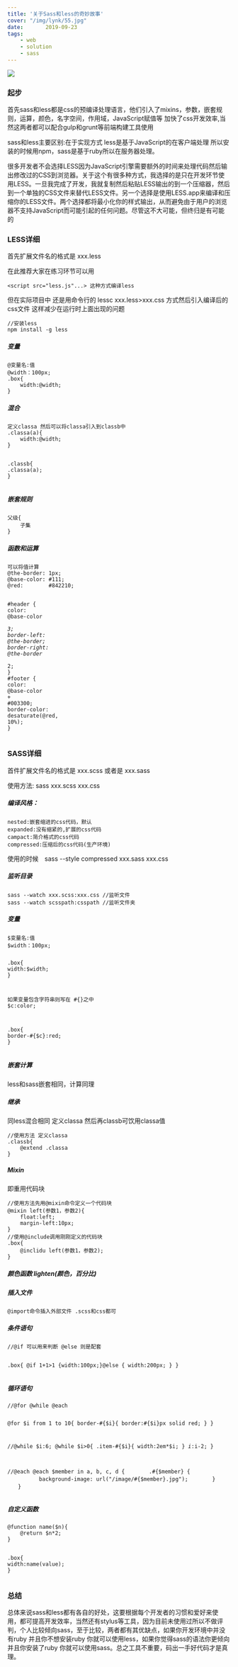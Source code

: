 ```yaml
---
title: '关于Sass和less的奇妙故事'
cover: "/img/lynk/55.jpg"
date:       2019-09-23
tags:
	- web
	- solution
	- sass
---
```


<article class="_2rhmJa"><div class="image-package">
<img src="http://img0.imgtn.bdimg.com/it/u=861104756,4244471114&amp;fm=26&amp;gp=0.jpg" data-original-src="http://img0.imgtn.bdimg.com/it/u=861104756,4244471114&amp;fm=26&amp;gp=0.jpg" data-image-index="0" style="cursor: zoom-in;"><div class="image-caption"></div>
</div>
<h3>起步</h3>
<p>首先sass和less都是css的预编译处理语言，他们引入了mixins，参数，嵌套规则，运算，颜色，名字空间，作用域，JavaScript赋值等 加快了css开发效率,当然这两者都可以配合gulp和grunt等前端构建工具使用</p>
<p>sass和less主要区别:在于实现方式 less是基于JavaScript的在客户端处理 所以安装的时候用npm，sass是基于ruby所以在服务器处理。</p>
<p>很多开发者不会选择LESS因为JavaScript引擎需要额外的时间来处理代码然后输出修改过的CSS到浏览器。关于这个有很多种方式，我选择的是只在开发环节使用LESS。一旦我完成了开发，我就复制然后粘贴LESS输出的到一个压缩器，然后到一个单独的CSS文件来替代LESS文件。另一个选择是使用LESS.app来编译和压缩你的LESS文件。两个选择都将最小化你的样式输出，从而避免由于用户的浏览器不支持JavaScript而可能引起的任何问题。尽管这不大可能，但终归是有可能的</p>
<h3>LESS详细</h3>
<p>首先扩展文件名的格式是 xxx.less</p>
<p>在此推荐大家在练习环节可以用</p>
<pre class="line-numbers  language-xml"><code class="  language-xml"><span class="token tag"><span class="token tag"><span class="token punctuation">&lt;</span>script</span> <span class="token attr-name">src</span><span class="token attr-value"><span class="token punctuation">=</span><span class="token punctuation">"</span>less.js<span class="token punctuation">"</span></span><span class="token attr-name">...</span><span class="token punctuation">&gt;</span></span> 这种方式编译less
<span aria-hidden="true" class="line-numbers-rows"><span></span></span></code></pre>
<p>但在实际项目中 还是用命令行的 lessc xxx.less&gt;xxx.css 方式然后引入编译后的css文件 这样减少在运行时上面出现的问题</p>
<pre class="line-numbers  language-cpp"><code class="  language-cpp">//安装less
npm install -g less
<span aria-hidden="true" class="line-numbers-rows"><span></span><span></span></span></code></pre>
<h5>变量</h5>
<pre class="line-numbers  language-java"><code class="  language-java">@变量名<span class="token operator">:</span>值
<span class="token annotation punctuation">@width</span>：<span class="token number">100</span>px<span class="token punctuation">;</span>
<span class="token punctuation">.</span>box<span class="token punctuation">{</span>
    width<span class="token operator">:</span><span class="token annotation punctuation">@width</span><span class="token punctuation">;</span>
<span class="token punctuation">}</span>
<span aria-hidden="true" class="line-numbers-rows"><span></span><span></span><span></span><span></span><span></span></span></code></pre>
<h5>混合</h5>
<pre class="line-numbers  language-java"><code class="  language-java">定义classa 然后可以将classa引入到classb中
<span class="token punctuation">.</span><span class="token function">classa</span><span class="token punctuation">(</span>a<span class="token punctuation">)</span><span class="token punctuation">{</span>
    width<span class="token operator">:</span><span class="token annotation punctuation">@width</span><span class="token punctuation">;</span>
<span class="token punctuation">}</span>

<span class="token punctuation">.</span>classb<span class="token punctuation">{</span>
    <span class="token punctuation">.</span><span class="token function">classa</span><span class="token punctuation">(</span>a<span class="token punctuation">)</span><span class="token punctuation">;</span>
<span class="token punctuation">}</span>
<span aria-hidden="true" class="line-numbers-rows"><span></span><span></span><span></span><span></span><span></span><span></span><span></span><span></span></span></code></pre>
<h5>嵌套规则</h5>
<pre class="line-numbers  language-undefined"><code class="  language-undefined">父级{
    子集
}
<span aria-hidden="true" class="line-numbers-rows"><span></span><span></span><span></span></span></code></pre>
<h5>函数和运算</h5>
<pre class="line-numbers  language-ruby"><code class="  language-ruby">可以将值计算
<span class="token variable">@the</span><span class="token operator">-</span>border<span class="token punctuation">:</span> <span class="token number">1</span>px<span class="token punctuation">;</span>
<span class="token variable">@base</span><span class="token operator">-</span>color<span class="token punctuation">:</span> <span class="token comment">#111;</span>
<span class="token variable">@red</span><span class="token punctuation">:</span>        <span class="token comment">#842210;</span>

<span class="token comment">#header {</span>
  color<span class="token punctuation">:</span> <span class="token variable">@base</span><span class="token operator">-</span>color <span class="token operator">*</span> <span class="token number">3</span><span class="token punctuation">;</span>
  border<span class="token operator">-</span>left<span class="token punctuation">:</span> <span class="token variable">@the</span><span class="token operator">-</span>border<span class="token punctuation">;</span>
  border<span class="token operator">-</span>right<span class="token punctuation">:</span> <span class="token variable">@the</span><span class="token operator">-</span>border <span class="token operator">*</span> <span class="token number">2</span><span class="token punctuation">;</span>
<span class="token punctuation">}</span>
<span class="token comment">#footer { </span>
  color<span class="token punctuation">:</span> <span class="token variable">@base</span><span class="token operator">-</span>color <span class="token operator">+</span> <span class="token comment">#003300;</span>
  border<span class="token operator">-</span>color<span class="token punctuation">:</span> desaturate<span class="token punctuation">(</span><span class="token variable">@red</span><span class="token punctuation">,</span> <span class="token number">10</span><span class="token operator">%</span><span class="token punctuation">)</span><span class="token punctuation">;</span>
<span class="token punctuation">}</span>
<span aria-hidden="true" class="line-numbers-rows"><span></span><span></span><span></span><span></span><span></span><span></span><span></span><span></span><span></span><span></span><span></span><span></span><span></span><span></span></span></code></pre>
<h3>SASS详细</h3>
<p>首件扩展文件名的格式是 xxx.scss 或者是 xxx.sass</p>
<p>使用方法: sass xxx.scss xxx.css</p>
<h5>编译风格：</h5>
<pre class="line-numbers  language-undefined"><code class="  language-undefined">nested:嵌套缩进的css代码，默认
expanded:没有缩紧的,扩展的css代码
campact:简介格式的css代码
compressed:压缩后的css代码(生产环境)
<span aria-hidden="true" class="line-numbers-rows"><span></span><span></span><span></span><span></span></span></code></pre>
<p>使用的时候　sass --style compressed xxx.sass xxx.css</p>
<h5>监听目录</h5>
<pre class="line-numbers  language-cpp"><code class="  language-cpp">sass --watch xxx.scss:xxx.css //监听文件
sass --watch scsspath:csspath //监听文件夹
<span aria-hidden="true" class="line-numbers-rows"><span></span><span></span></span></code></pre>
<h5>变量</h5>
<pre class="line-numbers  language-ruby"><code class="  language-ruby">$变量名<span class="token punctuation">:</span>值
<span class="token variable">$width</span>：<span class="token number">100</span>px<span class="token punctuation">;</span>

<span class="token punctuation">.</span>box<span class="token punctuation">{</span>
    width<span class="token punctuation">:</span><span class="token variable">$width</span><span class="token punctuation">;</span>
<span class="token punctuation">}</span>

如果变量包含字符串则写在 <span class="token comment">#{}之中</span>
<span class="token variable">$c</span><span class="token symbol">:color</span><span class="token punctuation">;</span>

<span class="token punctuation">.</span>box<span class="token punctuation">{</span>
    border<span class="token operator">-</span><span class="token comment">#{$c}:red;</span>
<span class="token punctuation">}</span>
<span aria-hidden="true" class="line-numbers-rows"><span></span><span></span><span></span><span></span><span></span><span></span><span></span><span></span><span></span><span></span><span></span><span></span><span></span></span></code></pre>
<h5>嵌套计算</h5>
<p>less和sass嵌套相同，计算同理</p>
<h5>继承</h5>
<p>同less混合相同 定义classa 然后再classb可饮用classa值</p>
<pre class="line-numbers  language-java"><code class="  language-java"><span class="token comment">//使用方法 定义classa </span>
<span class="token punctuation">.</span>classb<span class="token punctuation">{</span>
    <span class="token annotation punctuation">@extend</span> <span class="token punctuation">.</span>classa
<span class="token punctuation">}</span>
<span aria-hidden="true" class="line-numbers-rows"><span></span><span></span><span></span><span></span></span></code></pre>
<h5>Mixin</h5>
<p>即重用代码块</p>
<pre class="line-numbers  language-cpp"><code class="  language-cpp">//使用方法先用@mixin命令定义一个代码块
@mixin left(参数1，参数2){
    float:left;
    margin-left:10px;
}
//使用@include调用刚刚定义的代码块
.box{
    @inclidu left(参数1，参数2);
}
<span aria-hidden="true" class="line-numbers-rows"><span></span><span></span><span></span><span></span><span></span><span></span><span></span><span></span><span></span></span></code></pre>
<h5>颜色函数 lighten(颜色，百分比)</h5>
<h5>插入文件</h5>
<pre class="line-numbers  language-cpp"><code class="  language-cpp">@import命令插入外部文件 .scss和css都可
<span aria-hidden="true" class="line-numbers-rows"><span></span></span></code></pre>
<h5>条件语句</h5>
<pre class="line-numbers  language-bash"><code class="  language-bash">//@if 可以用来判断 @else 则是配套

.box{
    @if 1+1&gt;1 {width:100px;}@else {
        width:200px;
    }
}
<span aria-hidden="true" class="line-numbers-rows"><span></span><span></span><span></span><span></span><span></span><span></span><span></span></span></code></pre>
<h5>循环语句</h5>
<pre class="line-numbers  language-bash"><code class="  language-bash">//@for @while @each

@for $i from 1 to 10{
    border-#{$i}{
        border:#{$i}px solid red;
    }
}

//@while
$i:6;
@while $i&gt;0{
    .item-#{$i}{
        width:2em*$i;
    }
    $i:$i-2;
}

//@each
    @each $member in a, b, c, d {
　　　　.#{$member} {
　　　　　　background-image: url("/image/#{$member}.jpg");
　　　　}
　　}
<span aria-hidden="true" class="line-numbers-rows"><span></span><span></span><span></span><span></span><span></span><span></span><span></span><span></span><span></span><span></span><span></span><span></span><span></span><span></span><span></span><span></span><span></span><span></span><span></span><span></span><span></span><span></span><span></span></span></code></pre>
<h5>自定义函数</h5>
<pre class="line-numbers  language-css"><code class="  language-css"><span class="token atrule"><span class="token rule">@function</span> <span class="token function">name</span><span class="token punctuation">(</span>$n<span class="token punctuation">)</span></span><span class="token punctuation">{</span>
    <span class="token atrule"><span class="token rule">@return</span> $n*2<span class="token punctuation">;</span></span>
<span class="token punctuation">}</span>

<span class="token selector">.box</span><span class="token punctuation">{</span>
    <span class="token property">width</span><span class="token punctuation">:</span><span class="token function">name</span><span class="token punctuation">(</span>value<span class="token punctuation">)</span><span class="token punctuation">;</span>
<span class="token punctuation">}</span>
<span aria-hidden="true" class="line-numbers-rows"><span></span><span></span><span></span><span></span><span></span><span></span><span></span></span></code></pre>
<h3>总结</h3>
<p>总体来说sass和less都有各自的好处，这要根据每个开发者的习惯和爱好来使用，都可提高开发效率，当然还有stylus等工具，因为目前未使用过所以不做评判，个人比较倾向sass，至于比较，两者都有其优缺点，如果你开发环境中并没有ruby 并且你不想安装ruby 你就可以使用less，如果你觉得sass的语法你更倾向并且你安装了ruby 你就可以使用sass。总之工具不重要，码出一手好代码才是真理。</p>
</article>